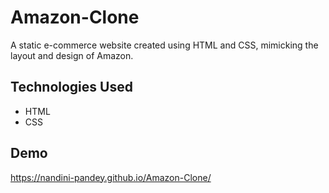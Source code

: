 # Amazon-Clone

A static e-commerce website created using HTML and CSS, mimicking the layout and design of Amazon.

## Technologies Used
- HTML
- CSS
## Demo
https://nandini-pandey.github.io/Amazon-Clone/
